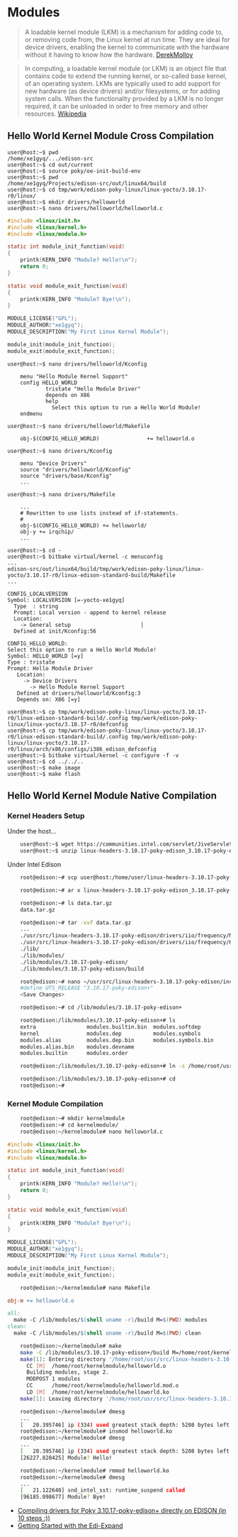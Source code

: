 Modules
==

> A loadable kernel module (LKM) is a mechanism for adding code to, or removing code from, the Linux kernel at run time. They are ideal for device drivers, enabling the kernel to communicate with the hardware without it having to know how the hardware. [DerekMolloy](http://derekmolloy.ie/writing-a-linux-kernel-module-part-1-introduction/)

> In computing, a loadable kernel module (or LKM) is an object file that contains code to extend the running kernel, or so-called base kernel, of an operating system. LKMs are typically used to add support for new hardware (as device drivers) and/or filesystems, or for adding system calls. When the functionality provided by a LKM is no longer required, it can be unloaded in order to free memory and other resources. [Wikipedia](https://en.wikipedia.org/wiki/Loadable_kernel_module)

## Hello World Kernel Module Cross Compilation

    user@host:~$ pwd
    /home/xe1gyq/.../edison-src
    user@host:~$ cd out/current
    user@host:~$ source poky/oe-init-build-env
    user@host:~$ pwd
    /home/xe1gyq/Projects/edison-src/out/linux64/build
    user@host:~$ cd tmp/work/edison-poky-linux/linux-yocto/3.10.17-r0/linux/
    user@host:~$ mkdir drivers/helloworld
    user@host:~$ nano drivers/helloworld/helloworld.c

```C
#include <linux/init.h>
#include <linux/kernel.h>
#include <linux/module.h>

static int module_init_function(void)
{
    printk(KERN_INFO "Module? Hello!\n");
    return 0;
}

static void module_exit_function(void)
{
    printk(KERN_INFO "Module? Bye!\n");
}

MODULE_LICENSE("GPL");
MODULE_AUTHOR("xe1gyq");
MODULE_DESCRIPTION("My First Linux Kernel Module");

module_init(module_init_function);
module_exit(module_exit_function);
```

    user@host:~$ nano drivers/helloworld/Kconfig

```
    menu "Hello Module Kernel Support"
    config HELLO_WORLD
            tristate "Hello Module Driver"
            depends on X86
            help
              Select this option to run a Hello World Module!
    endmenu
```

    user@host:~$ nano drivers/helloworld/Makefile

```Shell
    obj-$(CONFIG_HELLO_WORLD)               += helloworld.o
```

    user@host:~$ nano drivers/Kconfig

```
    menu "Device Drivers"
    source "drivers/helloworld/Kconfig"
    source "drivers/base/Kconfig"
    ...
```

    user@host:~$ nano drivers/Makefile

```
    ...
    # Rewritten to use lists instead of if-statements.
    #
    obj-$(CONFIG_HELLO_WORLD) += helloworld/
    obj-y += irqchip/
    ...
```

    user@host:~$ cd -
    user@host:~$ bitbake virtual/kernel -c menuconfig
    ...
    edison-src/out/linux64/build/tmp/work/edison-poky-linux/linux-yocto/3.10.17-r0/linux-edison-standard-build/Makefile
    ...

```
CONFIG_LOCALVERSION
Symbol: LOCALVERSION [=-yocto-xe1gyq]
  Type  : string
  Prompt: Local version - append to kernel release
  Location:
    -> General setup                      │  
  Defined at init/Kconfig:56
```


```
CONFIG_HELLO_WORLD:
Select this option to run a Hello World Module!
Symbol: HELLO_WORLD [=y]
Type : tristate
Prompt: Hello Module Driver
   Location:
     -> Device Drivers
       -> Hello Module Kernel Support
   Defined at drivers/helloworld/Kconfig:3
   Depends on: X86 [=y]
```

    user@host:~$ cp tmp/work/edison-poky-linux/linux-yocto/3.10.17-r0/linux-edison-standard-build/.config tmp/work/edison-poky-linux/linux-yocto/3.10.17-r0/defconfig 
    user@host:~$ cp tmp/work/edison-poky-linux/linux-yocto/3.10.17-r0/linux-edison-standard-build/.config tmp/work/edison-poky-linux/linux-yocto/3.10.17-r0/linux/arch/x86/configs/i386_edison_defconfig
    user@host:~$ bitbake virtual/kernel -c configure -f -v
    user@host:~$ cd ../../..
    user@host:~$ make image
    user@host:~$ make flash

## Hello World Kernel Module Native Compilation

### Kernel Headers Setup

Under the host...

```sh
    user@host:~$ wget https://communities.intel.com/servlet/JiveServlet/downloadBody/23882-102-1-28238/linux-headers-3.10.17-poky-edison_3.10.17-poky-edison-1_i386.deb.zip
    user@host:~$ unzip linux-headers-3.10.17-poky-edison_3.10.17-poky-edison-1_i386.deb.zip
```

Under Intel Edison

```sh
    root@edison:~# scp user@host:/home/user/linux-headers-3.10.17-poky-edison_3.10.17-poky-edison-1_i386.deb .
```
```sh
    root@edison:~# ar x linux-headers-3.10.17-poky-edison_3.10.17-poky-edison-1_i386.deb
```

```sh
    root@edison:~# ls data.tar.gz 
    data.tar.gz
```

```sh
    root@edison:~# tar -xvf data.tar.gz
    ...
    ./usr/src/linux-headers-3.10.17-poky-edison/drivers/iio/frequency/Makefile
    ./usr/src/linux-headers-3.10.17-poky-edison/drivers/iio/frequency/Kconfig
    ./lib/
    ./lib/modules/
    ./lib/modules/3.10.17-poky-edison/
    ./lib/modules/3.10.17-poky-edison/build
```

```sh
    root@edison:~# nano ~/usr/src/linux-headers-3.10.17-poky-edison/include/generated/utsrelease.h
    #define UTS_RELEASE "3.10.17-poky-edison+"
    <Save Changes>
```

```sh
    root@edison:~# cd /lib/modules/3.10.17-poky-edison+
```

```sh
    root@edison:/lib/modules/3.10.17-poky-edison+# ls
    extra                modules.builtin.bin  modules.softdep
    kernel               modules.dep          modules.symbols
    modules.alias        modules.dep.bin      modules.symbols.bin
    modules.alias.bin    modules.devname
    modules.builtin      modules.order
```

```sh
    root@edison:/lib/modules/3.10.17-poky-edison+# ln -s /home/root/usr/src/linux-headers-3.10.17-poky-edison build
```

```sh
    root@edison:/lib/modules/3.10.17-poky-edison+# cd
    root@edison:~# 
```

### Kernel Module Compilation

```sh
    root@edison:~# mkdir kernelmodule
    root@edison:~# cd kernelmodule/
    root@edison:~/kernelmodule# nano helloworld.c
```

```C
#include <linux/init.h>
#include <linux/kernel.h>
#include <linux/module.h>

static int module_init_function(void)
{
    printk(KERN_INFO "Module? Hello!\n");
    return 0;
}

static void module_exit_function(void)
{
    printk(KERN_INFO "Module? Bye!\n");
}

MODULE_LICENSE("GPL");
MODULE_AUTHOR("xe1gyq");
MODULE_DESCRIPTION("My First Linux Kernel Module");

module_init(module_init_function);
module_exit(module_exit_function);
```

```sh
    root@edison:~/kernelmodule# nano Makefile
```

```Makefile
obj-m += helloworld.o

all:
  make -C /lib/modules/$(shell uname -r)/build M=$(PWD) modules
clean:
  make -C /lib/modules/$(shell uname -r)/build M=$(PWD) clean
```

```sh
    root@edison:~/kernelmodule# make
    make -C /lib/modules/3.10.17-poky-edison+/build M=/home/root/kernelmodule modules
    make[1]: Entering directory '/home/root/usr/src/linux-headers-3.10.17-poky-edison'
      CC [M]  /home/root/kernelmodule/helloworld.o
      Building modules, stage 2.
      MODPOST 1 modules
      CC      /home/root/kernelmodule/helloworld.mod.o
      LD [M]  /home/root/kernelmodule/helloworld.ko
    make[1]: Leaving directory '/home/root/usr/src/linux-headers-3.10.17-poky-edison'
```

```sh
    root@edison:~/kernelmodule# dmesg
    ...
    [   20.395746] ip (334) used greatest stack depth: 5208 bytes left
    root@edison:~/kernelmodule# insmod helloworld.ko
    root@edison:~/kernelmodule# dmesg
    ...
    [   20.395746] ip (334) used greatest stack depth: 5208 bytes left
    [26227.828425] Module? Hello!
```

```sh
    root@edison:~/kernelmodule# rmmod helloworld.ko
    root@edison:~/kernelmodule# dmesg
    ...
    [   21.122640] snd_intel_sst: runtime_suspend called                                               [96175.271153] Module? Hello! 
    [96185.098677] Module? Bye!
```

- [Compiling drivers for Poky 3.10.17-poky-edison+ directly on EDISON (in 10 steps :))](https://communities.intel.com/thread/62873?start=0&tstart=0)
- [Getting Started with the Edi-Expand](http://www.tektyte.com/docs/docpages/edi-expand/gettingstarted.html)
